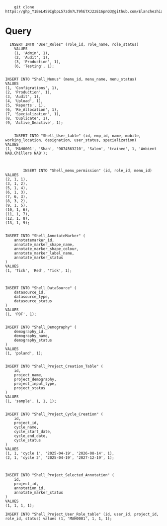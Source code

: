        git clone https://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@github.com/Elanchezhian2712/shell_fast_api.git


# Query

    
      INSERT INTO "User_Roles" (role_id, role_name, role_status)
        VALUES
        (1, 'Admin', 1),
        (2, 'Audit', 1),
        (3, 'Production', 1),
        (6, 'Testing', 1);
    
    
    INSERT INTO "Shell_Menus" (menu_id, menu_name, menu_status)
    VALUES
    (1, 'Configrations', 1),
    (2, 'Production', 1),
    (3, 'Audit', 1),
    (4, 'Upload', 1),
    (5, 'Reports', 1),
    (6, 'Re_Allocation', 1),
    (7, 'Specialization', 1),
    (8, 'Duplicate', 1),
    (9, 'Active_Deactive', 1);
    
    
        INSERT INTO "Shell_User_table" (id, emp_id, name, mobile, working_location, designation, user_status, specialization)
    VALUES
    (1, 'MAH0001', 'Shan', '9874563210', 'Salem', 'trainee', 1, 'Ambient NAB,Chillers NAB');
        
        
        
            INSERT INTO "Shell_menu_permission" (id, role_id, menu_id)
    VALUES
    (2, 1, 1),
    (3, 1, 2),
    (5, 1, 4),
    (6, 1, 3),
    (7, 6, 3),
    (8, 3, 2),
    (9, 1, 5),
    (10, 1, 6),
    (11, 1, 7),
    (12, 1, 8),
    (13, 1, 9);
            
            
    INSERT INTO "Shell_AnnotateMarker" (
        annotatemarker_id,
        annotate_marker_shape_name,
        annotate_marker_shape_colour,
        annotate_marker_label_name,
        annotate_marker_status
    )
    VALUES
    (1, 'Tick', 'Red', 'Tick', 1);
    
    
    
    INSERT INTO "Shell_DataSource" (
        datasource_id,
        datasource_type,
        datasource_status
    )
    VALUES
    (1, 'PDF', 1);
    
    
    INSERT INTO "Shell_Demography" (
        demography_id,
        demography_name,
        demography_status
    )
    VALUES
    (1, 'poland', 1);
    
    
    INSERT INTO "Shell_Project_Creation_Table" (
        id,
        project_name,
        project_demography,
        project_input_type,
        project_status
    )
    VALUES
    (1, 'sample', 1, 1, 1);
    
    
    INSERT INTO "Shell_Project_Cycle_Creation" (
        id,
        project_id,
        cycle_name,
        cycle_start_date,
        cycle_end_date,
        cycle_status
    )
    VALUES
    (1, 1, 'cycle 1', '2025-04-19', '2026-08-14', 1),
    (2, 1, 'cycle 2', '2025-04-19', '2027-12-19', 1);
    
    
    
    INSERT INTO "Shell_Project_Selected_Annotation" (
        id,
        project_id,
        annotation_id,
        annotate_marker_status
    )
    VALUES
    (1, 1, 1, 1);
    
    INSERT INTO "Shell_Project_User_Role_table" (id, user_id, project_id, role_id, status) values (1, 'MAH0001', 1, 1, 1);    
